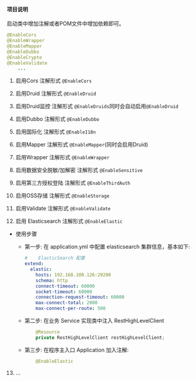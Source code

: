 #### 项目说明

启动类中增加注解或者POM文件中增加依赖即可。

```java
@EnableCors
@EnableWrapper
@EnableMapper
@EnableDubbo
@EnableCrypto
@EnableValidate
    ...
```

1. 启用Cors 注解形式 `@EnableCors`

2. 启用Druid 注解形式 `@EnableDruid`

3. 启用Druid监控 注解形式 `@EnableDruids`同时会自动启用`@EnableDruid`

4. 启用Dubbo 注解形式 `@EnableDubbo`

5. 启用国际化 注解形式 `@EnableI18n`

6. 启用Mapper 注解形式 `@EnableMapper`(同时会启用Druid)

7. 启用Wrapper 注解形式 `@EnableWrapper`

8. 启用数据安全脱敏/加解密 注解形式 `@EnableSensitive`

9. 启用第三方授权登陆 注解形式 `@EnableThirdAuth`

10. 启用OSS存储 注解形式 `@EnableStorage`

11. 启用Validate 注解形式 `@EnableValidate`

12. 启用 Elasticsearch 注解形式 `@EnableElastic`

+ 使用步骤
    + 第一步: 在 application.yml 中配置 elasticsearch 集群信息，基本如下:

      ```yaml
      #    ElasticSearch 配置
      extend:
        elastic:
          hosts: 192.168.100.126:29200
          schema: http
          connect-timeout: 60000
          socket-timeout: 60000
          connection-request-timeout: 60000
          max-connect-total: 2000
          max-connect-per-route: 500
      ```
    + 第二步: 在业务 Service 实现类中注入 RestHighLevelClient
      ```java
          @Resource
          private RestHighLevelClient restHighLevelClient;
      ```
    + 第三步: 在程序主入口 Application 加入注解:
      ```java
          @EnableElastic
      ```

13. ...
